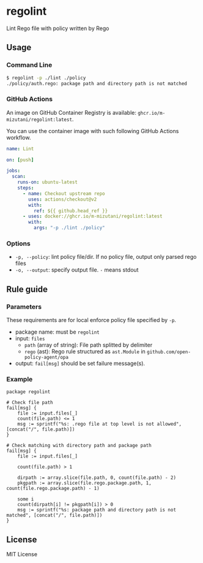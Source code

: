 # regolint

Lint Rego file with policy written by Rego

## Usage

### Command Line

```bash
$ regolint -p ./lint ./policy
./policy/auth.rego: package path and directory path is not matched
```

### GitHub Actions

An image on GitHub Container Registry is available: `ghcr.io/m-mizutani/regolint:latest`.

You can use the container image with such following GitHub Actions workflow.

```yaml
name: Lint

on: [push]

jobs:
  scan:
    runs-on: ubuntu-latest
    steps:
      - name: Checkout upstream repo
        uses: actions/checkout@v2
        with:
          ref: ${{ github.head_ref }}
      - uses: docker://ghcr.io/m-mizutani/regolint:latest
        with:
          args: "-p ./lint ./policy"
```

### Options

- `-p, --policy`: lint policy file/dir. If no policy file, output only parsed rego files
- `-o, --output`: specify output file. `-` means stdout

## Rule guide

### Parameters

These requirements are for local enforce policy file specified by `-p`.

- package name: must be `regolint`
- input: `files`
    - `path` (array of string): File path splitted by delimiter
    - `rego` (ast): Rego rule structured as `ast.Module` in `github.com/open-policy-agent/opa`
- output: `fail[msg]` should be set failure message(s).

### Example

```rego
package regolint

# Check file path
fail[msg] {
    file := input.files[_]
    count(file.path) <= 1
    msg := sprintf("%s: .rego file at top level is not allowed", [concat("/", file.path)])
}

# Check matching with directory path and package path
fail[msg] {
    file := input.files[_]

    count(file.path) > 1

    dirpath := array.slice(file.path, 0, count(file.path) - 2)
    pkgpath := array.slice(file.rego.package.path, 1, count(file.rego.package.path) - 1)

    some i
    count(dirpath[i] != pkgpath[i]) > 0
    msg := sprintf("%s: package path and directory path is not matched", [concat("/", file.path)])
}
```

## License

MIT License
